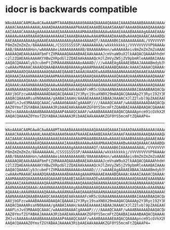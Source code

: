 # idocr is backwards compatible

    WAoAAAACAAMGAwACAwAAAAMTAAAABAAAAA0AAAAQAAAAAQAAAAIAAAADAAAABAAAAAUAAAAH
    AAAACAAAAAkAAAALAAAADAAAAA0AAAAPAAAAEAAAABEAAAASAAAAFAAAAA0AAAAQAAAAAQAA
    AAIAAAACAAAAAgAAAAAAAAAEAAAAAAAAAAMAAAABAAAAAwAAAAEAAAABAAAAAgAAAAEAAAAB
    AAAAAwAAAA0AAAAQAAAAAAAAAAIAAAABAAAAAwAAAAMAAAADAAAABwAAAAQAAAACAAAABQAA
    AAEAAAAAAAAAAgAAAAEAAAAAAAAAAgAAAA4AAAAQf/AAAAAAB6IAAAAAAAAAAL/VVVVVVVVV
    P8mZmZmZmZo/8AAAAAAAAL/CSSSSSSSSP/AAAAAAAAA/wkkkkkkkkj/VVVVVVVVVP9AAAAAA
    AAB/8AAAAAAHon/wAAAAAAeiAAAAAAAAAAB/8AAAAAAHon/wAAAAAAeiv8mZmZmZmZoAAAQC
    AAAAAQAEAAkAAAAFbmFtZXMAAAAQAAAABAAEAAkAAAAJcmVnaW9uX2lkAAQACQAAAAhhdmVy
    c2l2ZQAEAAkAAAAKYXBwZXRpdGl2ZQAEAAkAAAAQcHJlZmVyZW5jZV9pbmRleAAABAIAAAAB
    AAQACQAAAAlyb3cubmFtZXMAAAANAAAAAoAAAAD////wAAAEAgAAAAEABAAJAAAABmdyb3Vw
    cwAAAxMAAAACAAAADQAAABAAAAABAAAAAgAAAAMAAAAEAAAABQAAAAcAAAAIAAAACQAAAAsA
    AAAMAAAADQAAAA8AAAAQAAAAEQAAABIAAAAUAAADEwAAABAAAAANAAAAAQAAAAEAAAANAAAA
    AQAAAAIAAAANAAAAAQAAAAMAAAANAAAAAQAAAAQAAAANAAAAAQAAAAUAAAANAAAAAQAAAAYA
    AAANAAAAAQAAAAcAAAANAAAAAQAAAAgAAAANAAAAAQAAAAkAAAANAAAAAQAAAAoAAAANAAAA
    AQAAAAsAAAANAAAAAQAAAAwAAAANAAAAAQAAAA0AAAANAAAAAQAAAA4AAAANAAAAAQAAAA8A
    AAANAAAAAQAAABAAAAQCAAAAAQAEAAkAAAAFcHR5cGUAAAANAAAAAAAABAIAAAABAAQACQAA
    AAVjbGFzcwAAABAAAAADAAQACQAAAA12Y3Ryc19saXN0X29mAAQACQAAAAp2Y3Ryc192Y3Ry
    AAQACQAAAARsaXN0AAAA/gAABAIAAAH/AAAAEAAAAAIABAAJAAAACXJlZ2lvbl9pZAAEAAkA
    AAAFLnJvd3MAAAQCAAAC/wAAAA0AAAACgAAAAP////AAAAQCAAAF/wAAABAAAAADAAQACQAA
    AAZ0YmxfZGYABAAJAAAAA3RibAAEAAkAAAAKZGF0YS5mcmFtZQAABAIAAAABAAQACQAAAAUu
    ZHJvcAAAAAoAAAABAAAAAQAAAP4AAAQCAAAF/wAAABAAAAAEAAQACQAAAApncm91cGVkX2Rm
    AAQACQAAAAZ0YmxfZGYABAAJAAAAA3RibAAEAAkAAAAKZGF0YS5mcmFtZQAAAP4=

---

    WAoAAAACAAMGAwACAwAAAAMTAAAABAAAAA0AAAAQAAAAAQAAAAIAAAADAAAABAAAAAUAAAAH
    AAAACAAAAAkAAAALAAAADAAAAA0AAAAPAAAAEAAAABEAAAASAAAAFAAAAA0AAAAQAAAAAQAA
    AAIAAAACAAAAAgAAAAAAAAAEAAAAAAAAAAMAAAABAAAAAwAAAAEAAAABAAAAAgAAAAEAAAAB
    AAAAAwAAAA0AAAAQAAAAAAAAAAIAAAABAAAAAwAAAAMAAAADAAAABwAAAAQAAAACAAAABQAA
    AAEAAAAAAAAAAgAAAAEAAAAAAAAAAgAAAA4AAAAQf/AAAAAAB6IAAAAAAAAAAL/VVVVVVVVV
    P8mZmZmZmZo/8AAAAAAAAL/CSSSSSSSSP/AAAAAAAAA/wkkkkkkkkj/VVVVVVVVVP9AAAAAA
    AAB/8AAAAAAHon/wAAAAAAeiAAAAAAAAAAB/8AAAAAAHon/wAAAAAAeiv8mZmZmZmZoAAAQC
    AAAAAQAEAAkAAAAFbmFtZXMAAAAQAAAABAAEAAkAAAAJcmVnaW9uX2lkAAQACQAAAAhhdmVy
    c2l2ZQAEAAkAAAAKYXBwZXRpdGl2ZQAEAAkAAAAQcHJlZmVyZW5jZV9pbmRleAAABAIAAAAB
    AAQACQAAAAlyb3cubmFtZXMAAAANAAAAAoAAAAD////wAAAEAgAAAAEABAAJAAAABmdyb3Vw
    cwAAAxMAAAACAAAADQAAABAAAAABAAAAAgAAAAMAAAAEAAAABQAAAAcAAAAIAAAACQAAAAsA
    AAAMAAAADQAAAA8AAAAQAAAAEQAAABIAAAAUAAADEwAAABAAAAANAAAAAQAAAAEAAAANAAAA
    AQAAAAIAAAANAAAAAQAAAAMAAAANAAAAAQAAAAQAAAANAAAAAQAAAAUAAAANAAAAAQAAAAYA
    AAANAAAAAQAAAAcAAAANAAAAAQAAAAgAAAANAAAAAQAAAAkAAAANAAAAAQAAAAoAAAANAAAA
    AQAAAAsAAAANAAAAAQAAAAwAAAANAAAAAQAAAA0AAAANAAAAAQAAAA4AAAANAAAAAQAAAA8A
    AAANAAAAAQAAABAAAAQCAAAAAQAEAAkAAAAFcHR5cGUAAAANAAAAAAAABAIAAAABAAQACQAA
    AAVjbGFzcwAAABAAAAADAAQACQAAAA12Y3Ryc19saXN0X29mAAQACQAAAAp2Y3Ryc192Y3Ry
    AAQACQAAAARsaXN0AAAA/gAABAIAAAH/AAAAEAAAAAIABAAJAAAACXJlZ2lvbl9pZAAEAAkA
    AAAFLnJvd3MAAAQCAAAC/wAAAA0AAAACgAAAAP////AAAAQCAAAF/wAAABAAAAADAAQACQAA
    AAZ0YmxfZGYABAAJAAAAA3RibAAEAAkAAAAKZGF0YS5mcmFtZQAABAIAAAABAAQACQAAAAUu
    ZHJvcAAAAAoAAAABAAAAAQAAAP4AAAQCAAAF/wAAABAAAAAEAAQACQAAAApncm91cGVkX2Rm
    AAQACQAAAAZ0YmxfZGYABAAJAAAAA3RibAAEAAkAAAAKZGF0YS5mcmFtZQAAAP4=

